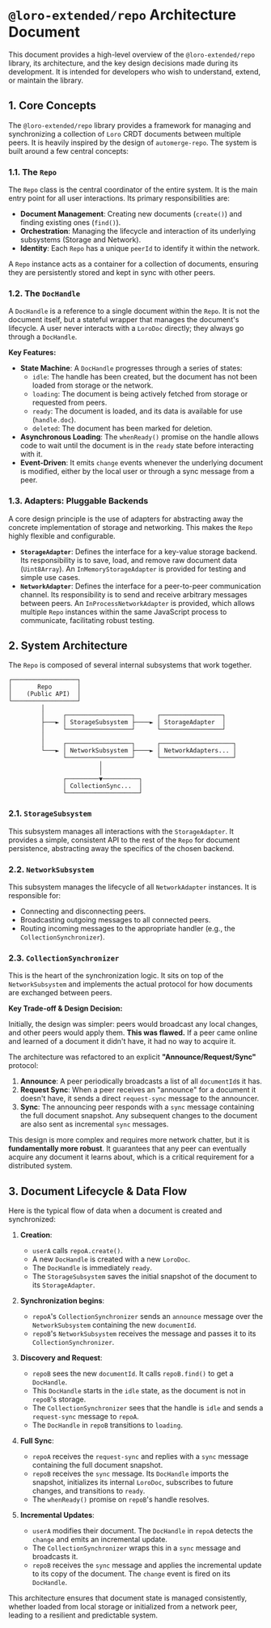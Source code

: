 # `@loro-extended/repo` Architecture Document

This document provides a high-level overview of the `@loro-extended/repo` library, its architecture, and the key design decisions made during its development. It is intended for developers who wish to understand, extend, or maintain the library.

## 1. Core Concepts

The `@loro-extended/repo` library provides a framework for managing and synchronizing a collection of `Loro` CRDT documents between multiple peers. It is heavily inspired by the design of `automerge-repo`. The system is built around a few central concepts:

### 1.1. The `Repo`

The `Repo` class is the central coordinator of the entire system. It is the main entry point for all user interactions. Its primary responsibilities are:

- **Document Management**: Creating new documents (`create()`) and finding existing ones (`find()`).
- **Orchestration**: Managing the lifecycle and interaction of its underlying subsystems (Storage and Network).
- **Identity**: Each `Repo` has a unique `peerId` to identify it within the network.

A `Repo` instance acts as a container for a collection of documents, ensuring they are persistently stored and kept in sync with other peers.

### 1.2. The `DocHandle`

A `DocHandle` is a reference to a single document within the `Repo`. It is not the document itself, but a stateful wrapper that manages the document's lifecycle. A user never interacts with a `LoroDoc` directly; they always go through a `DocHandle`.

**Key Features:**

- **State Machine**: A `DocHandle` progresses through a series of states:
  - `idle`: The handle has been created, but the document has not been loaded from storage or the network.
  - `loading`: The document is being actively fetched from storage or requested from peers.
  - `ready`: The document is loaded, and its data is available for use (`handle.doc`).
  - `deleted`: The document has been marked for deletion.
- **Asynchronous Loading**: The `whenReady()` promise on the handle allows code to wait until the document is in the `ready` state before interacting with it.
- **Event-Driven**: It emits `change` events whenever the underlying document is modified, either by the local user or through a sync message from a peer.

### 1.3. Adapters: Pluggable Backends

A core design principle is the use of adapters for abstracting away the concrete implementation of storage and networking. This makes the `Repo` highly flexible and configurable.

- **`StorageAdapter`**: Defines the interface for a key-value storage backend. Its responsibility is to save, load, and remove raw document data (`Uint8Array`). An `InMemoryStorageAdapter` is provided for testing and simple use cases.
- **`NetworkAdapter`**: Defines the interface for a peer-to-peer communication channel. Its responsibility is to send and receive arbitrary messages between peers. An `InProcessNetworkAdapter` is provided, which allows multiple `Repo` instances within the same JavaScript process to communicate, facilitating robust testing.

## 2. System Architecture

The `Repo` is composed of several internal subsystems that work together.

```
┌──────────────────┐
│       Repo       │
│    (Public API)  │
└──────────────────┘
         │
         │     ┌──────────────────┐      ┌─────────────────┐
         ├───► │ StorageSubsystem ├────► │ StorageAdapter  │
         │     └──────────────────┘      └─────────────────┘
         │
         │     ┌──────────────────┐      ┌────────────────────┐
         └───► │ NetworkSubsystem ├────► │ NetworkAdapters... │
               └──────────────────┘      └────────────────────┘
                         │
                         │
               ┌─────────▼──────────┐
               │ CollectionSync...  │
               └────────────────────┘
```

### 2.1. `StorageSubsystem`

This subsystem manages all interactions with the `StorageAdapter`. It provides a simple, consistent API to the rest of the `Repo` for document persistence, abstracting away the specifics of the chosen backend.

### 2.2. `NetworkSubsystem`

This subsystem manages the lifecycle of all `NetworkAdapter` instances. It is responsible for:

- Connecting and disconnecting peers.
- Broadcasting outgoing messages to all connected peers.
- Routing incoming messages to the appropriate handler (e.g., the `CollectionSynchronizer`).

### 2.3. `CollectionSynchronizer`

This is the heart of the synchronization logic. It sits on top of the `NetworkSubsystem` and implements the actual protocol for how documents are exchanged between peers.

**Key Trade-off & Design Decision:**

Initially, the design was simpler: peers would broadcast any local changes, and other peers would apply them. **This was flawed.** If a peer came online and learned of a document it didn't have, it had no way to acquire it.

The architecture was refactored to an explicit **"Announce/Request/Sync"** protocol:

1.  **Announce**: A peer periodically broadcasts a list of all `documentId`s it has.
2.  **Request Sync**: When a peer receives an "announce" for a document it doesn't have, it sends a direct `request-sync` message to the announcer.
3.  **Sync**: The announcing peer responds with a `sync` message containing the full document snapshot. Any subsequent changes to the document are also sent as incremental `sync` messages.

This design is more complex and requires more network chatter, but it is **fundamentally more robust**. It guarantees that any peer can eventually acquire any document it learns about, which is a critical requirement for a distributed system.

## 3. Document Lifecycle & Data Flow

Here is the typical flow of data when a document is created and synchronized:

1.  **Creation**:

    - `userA` calls `repoA.create()`.
    - A new `DocHandle` is created with a new `LoroDoc`.
    - The `DocHandle` is immediately `ready`.
    - The `StorageSubsystem` saves the initial snapshot of the document to its `StorageAdapter`.

2.  **Synchronization begins**:

    - `repoA`'s `CollectionSynchronizer` sends an `announce` message over the `NetworkSubsystem` containing the new `documentId`.
    - `repoB`'s `NetworkSubsystem` receives the message and passes it to its `CollectionSynchronizer`.

3.  **Discovery and Request**:

    - `repoB` sees the new `documentId`. It calls `repoB.find()` to get a `DocHandle`.
    - This `DocHandle` starts in the `idle` state, as the document is not in `repoB`'s storage.
    - The `CollectionSynchronizer` sees that the handle is `idle` and sends a `request-sync` message to `repoA`.
    - The `DocHandle` in `repoB` transitions to `loading`.

4.  **Full Sync**:

    - `repoA` receives the `request-sync` and replies with a `sync` message containing the full document snapshot.
    - `repoB` receives the `sync` message. Its `DocHandle` imports the snapshot, initializes its internal `LoroDoc`, subscribes to future changes, and transitions to `ready`.
    - The `whenReady()` promise on `repoB`'s handle resolves.

5.  **Incremental Updates**:
    - `userA` modifies their document. The `DocHandle` in `repoA` detects the `change` and emits an incremental update.
    - The `CollectionSynchronizer` wraps this in a `sync` message and broadcasts it.
    - `repoB` receives the `sync` message and applies the incremental update to its copy of the document. The `change` event is fired on its `DocHandle`.

This architecture ensures that document state is managed consistently, whether loaded from local storage or initialized from a network peer, leading to a resilient and predictable system.
